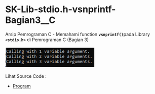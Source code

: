 # SK-Lib-stdio.h-vsnprintf-Bagian3__C
Arsip Pemrograman C - Memahami function <code><b>vsnprintf()</b></code>pada Library <code><b>&lt;stdio.h></b></code> di Pemrograman C (Bagian 3)<br><br>
<img src="https://github.com/RizkyKhapidsyah/SK-Lib-stdio.h-vsnprintf-Bagian3__C/blob/master/SK-Lib-stdio.h-vsnprintf-Bagian3__C/x64/result/001.PNG"><br><br>
Lihat Source Code : <br>
- <a href="https://github.com/RizkyKhapidsyah/SK-Lib-stdio.h-vsnprintf-Bagian3__C/blob/master/SK-Lib-stdio.h-vsnprintf-Bagian3__C/Source.c">Program</a>
